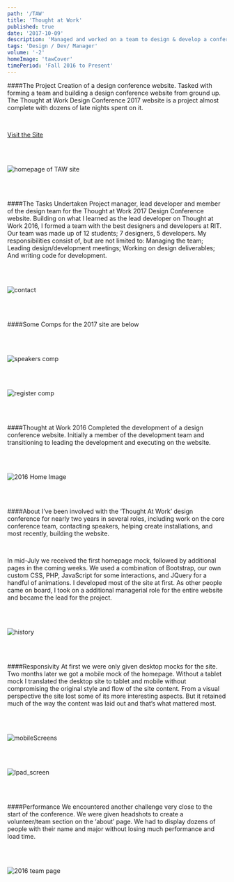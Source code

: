 ```yaml
---
path: '/TAW'
title: 'Thought at Work'
published: true
date: '2017-10-09'
description: 'Managed and worked on a team to design & develop a conference website'
tags: 'Design / Dev/ Manager'
volume: '-2'
homeImage: 'tawCover'
timePeriod: 'Fall 2016 to Present'
---
```



####The Project
Creation of a design conference website. Tasked with forming a team and building a design conference website from ground up. The Thought at Work Design Conference 2017 website is a project almost complete with dozens of late nights spent on it.


<br/>

<a class="faux-link" href="http://thoughtatwork.cias.rit.edu/">Visit the Site</a>

<br/>
<br/>

![homepage of TAW site](./images/taw/home.png)

<br/>
<br/>

####The Tasks Undertaken
Project manager, lead developer and member of the design team for the Thought at Work 2017 Design Conference website. Building on what I learned as the lead developer on Thought at Work 2016, I formed a team with the best designers and developers at RIT. Our team was made up of 12 students; 7 designers, 5 developers. My responsibilities consist of, but are not limited to: Managing the team; Leading design/development meetings; Working on design deliverables; And writing code for development.

<br/>
<br/>

![contact](./images/taw/contact.png)

<br/>
<br/>

####Some Comps for the 2017 site are below

<br/>
<br/>

![speakers comp](./images/taw/speakers-comp.png)

<br/>
<br/>

![register comp](./images/taw/register-comp.jpg)

<br/>
<br/>

####Thought at Work 2016
Completed the development of a design conference website. Initially a member of the development team and transitioning to leading the development and executing on the website.

<br/>
<br/>

![2016 Home Image](./images/taw/HomeImage.png)

<br/>
<br/>

####About
I’ve been involved with the ‘Thought At Work’ design conference for nearly two years in several roles, including work on the core conference team, contacting speakers, helping create installations, and most recently, building the website.

<br/>

In mid-July we received the first homepage mock, followed by additional pages in the coming weeks. We used a combination of Bootstrap, our own custom CSS, PHP, JavaScript for some interactions, and JQuery for a handful of animations. I developed most of the site at first. As other people came on board, I took on a additional managerial role for the entire website and became the lead for the project.

<br/>
<br/>

![history](./images/taw/history.png)

<br/>
<br/>

####Responsivity
At first we were only given desktop mocks for the site. Two months later we got a mobile mock of the homepage. Without a tablet mock I translated the desktop site to tablet and mobile without compromising the original style and flow of the site content. From a visual perspective the site lost some of its more interesting aspects. But it retained much of the way the content was laid out and that’s what mattered most.

<br/>
<br/>


![mobileScreens](./images/taw/mobileScreens.png)

<br/>
<br/>


![Ipad_screen](./images/taw/Ipad_screen.png)

<br/>
<br/>

####Performance
We encountered another challenge very close to the start of the conference. We were given headshots to create a volunteer/team section on the ‘about’ page. We had to display dozens of people with their name and major without losing much performance and load time.

<br/>
<br/>

![2016 team page](./images/taw/team.png)
